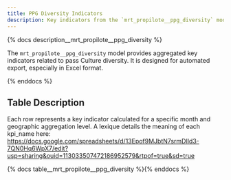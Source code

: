 ```yaml
---
title: PPG Diversity Indicators
description: Key indicators from the `mrt_propilote__ppg_diversity` model.
---
```


{% docs description__mrt_propilote__ppg_diversity %}

The `mrt_propilote__ppg_diversity` model provides aggregated key indicators related to pass Culture diversity.
It is designed for automated export, especially in Excel format.

{% enddocs %}

## Table Description

Each row represents a key indicator calculated for a specific month and geographic aggregation level.
A lexique details the meaning of each kpi_name here: https://docs.google.com/spreadsheets/d/13Epof9MJbtN7srmDIld3-7QN0Hq6WpX7/edit?usp=sharing&ouid=113033507472186952579&rtpof=true&sd=true

{% docs table__mrt_propilote__ppg_diversity %}{% enddocs %}
